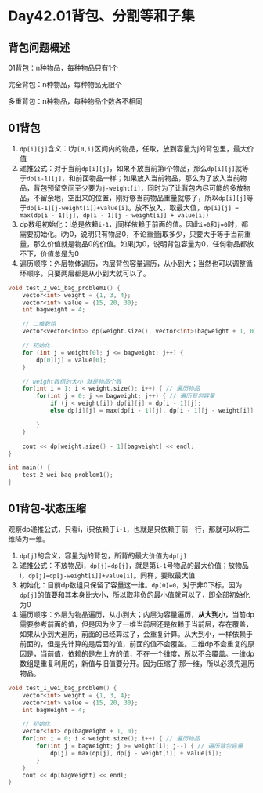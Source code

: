# Day42.01背包、分割等和子集

## 背包问题概述

01背包：n种物品，每种物品只有1个

完全背包：n种物品，每种物品无限个

多重背包：n种物品，每种物品个数各不相同

## 01背包

1. `dp[i][j]`含义：i为`[0,i]`区间内的物品，任取，放到容量为j的背包里，最大价值
2. 递推公式：对于当前`dp[i][j]`，如果不放当前第i个物品，那么`dp[i][j]`就等于`dp[i-1][j]`，和前面物品一样；如果放入当前物品，那么为了放入当前物品，背包预留空间至少要为`j-weight[i]`，同时为了让背包内尽可能的多放物品，不留余地，空出来的位置，刚好够当前物品重量就够了，所以`dp[i][j]`等于`dp[i-1][j-weight[i]]+value[i]`。放不放入，取最大值，`dp[i][j] = max(dp[i - 1][j], dp[i - 1][j - weight[i]] + value[i])`
3. dp数组初始化：i总是依赖`i-1`，j同样依赖于前面的值。因此`i=0`和`j=0`时，都需要初始化。i为0，说明只有物品0，不论重量j取多少，只要大于等于当前重量，那么价值就是物品0的价值。如果j为0，说明背包容量为0，任何物品都放不下，价值总是为0
4. 遍历顺序：外层物体遍历，内层背包容量遍历，从小到大；当然也可以调整循环顺序，只要两层都是从小到大就可以了。

```c++
void test_2_wei_bag_problem1() {
    vector<int> weight = {1, 3, 4};
    vector<int> value = {15, 20, 30};
    int bagweight = 4;

    // 二维数组
    vector<vector<int>> dp(weight.size(), vector<int>(bagweight + 1, 0));

    // 初始化
    for (int j = weight[0]; j <= bagweight; j++) {
        dp[0][j] = value[0];
    }

    // weight数组的大小 就是物品个数
    for(int i = 1; i < weight.size(); i++) { // 遍历物品
        for(int j = 0; j <= bagweight; j++) { // 遍历背包容量
            if (j < weight[i]) dp[i][j] = dp[i - 1][j];
            else dp[i][j] = max(dp[i - 1][j], dp[i - 1][j - weight[i]] + value[i]);

        }
    }

    cout << dp[weight.size() - 1][bagweight] << endl;
}

int main() {
    test_2_wei_bag_problem1();
}

```



## 01背包-状态压缩

观察dp递推公式，只看i，i只依赖于`i-1`，也就是只依赖于前一行，那就可以将二维降为一维。

1. `dp[j]`的含义，容量为j的背包，所背的最大价值为`dp[j]`
2. 递推公式：不放物品i，`dp[j]=dp[j]`，就是第`i-1`号物品的最大价值；放物品i，`dp[j]=dp[j-weight[i]]+value[i]`。同样，要取最大值
3. 初始化：目前dp数组只保留了容量这一维。`dp[0]=0`，对于非0下标，因为`dp[j]`的值要和其本身比大小，所以取非负的最小值就可以了，即全部初始化为0
4. 遍历顺序：外层为物品遍历，从小到大；内层为容量遍历，**从大到小**，当前dp需要参考前面的值，但是因为少了一维当前层还是依赖于当前层，存在覆盖，如果从小到大遍历，前面的已经算过了，会重复计算。从大到小，一样依赖于前面的，但是先计算的是后面的值，前面的值不会覆盖。二维dp不会重复的原因是，当前值，依赖的是左上方的值，不在一个维度，所以不会覆盖。一维dp数组是重复利用的，新值与旧值要分开。因为压缩了i那一维，所以必须先遍历物品。

```c++
void test_1_wei_bag_problem() {
    vector<int> weight = {1, 3, 4};
    vector<int> value = {15, 20, 30};
    int bagWeight = 4;

    // 初始化
    vector<int> dp(bagWeight + 1, 0);
    for(int i = 0; i < weight.size(); i++) { // 遍历物品
        for(int j = bagWeight; j >= weight[i]; j--) { // 遍历背包容量
            dp[j] = max(dp[j], dp[j - weight[i]] + value[i]);
        }
    }
    cout << dp[bagWeight] << endl;
}

```

